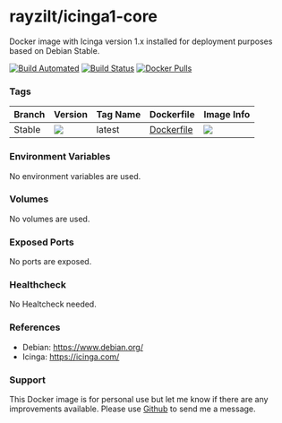 # rayzilt/icinga1-core #

Docker image with Icinga version 1.x installed for deployment purposes based on Debian Stable.

[![Build Automated](https://img.shields.io/docker/automated/rayzilt/icinga1-core.svg)](https://hub.docker.com/r/rayzilt/icinga1-core)
[![Build Status](https://img.shields.io/docker/cloud/build/rayzilt/icinga1-core.svg)](https://hub.docker.com/r/rayzilt/icinga1-core)
[![Docker Pulls](https://img.shields.io/docker/pulls/rayzilt/icinga1-core.svg)](https://hub.docker.com/r/rayzilt/icinga1-core)

### Tags ###
Branch  | Version  | Tag Name     | Dockerfile | Image Info
------- | -------- | ------------ | ---------  | -----------
Stable | [![](https://images.microbadger.com/badges/version/rayzilt/icinga1-core.svg)](https://microbadger.com/images/rayzilt/icinga1-core "Get your own version badge on microbadger.com")  | latest       | [Dockerfile](https://github.com/Rayzilt/Docker-Icinga1/blob/master/Dockerfile)  |  [![](https://images.microbadger.com/badges/image/rayzilt/icinga1-core.svg)](https://microbadger.com/images/rayzilt/icinga1-core "Get your own image badge on microbadger.com")

### Environment Variables ###
No environment variables are used.

### Volumes ###
No volumes are used.

### Exposed Ports ###
No ports are exposed.

### Healthcheck ###
No Healtcheck needed.

### References ###
* Debian: https://www.debian.org/
* Icinga: https://icinga.com/

### Support ###
This Docker image is for personal use but let me know if there are any improvements available.
Please use [Github](https://github.com/Rayzilt/Docker-Debian_Stable-Slim_SSH-Client) to send me a message.
